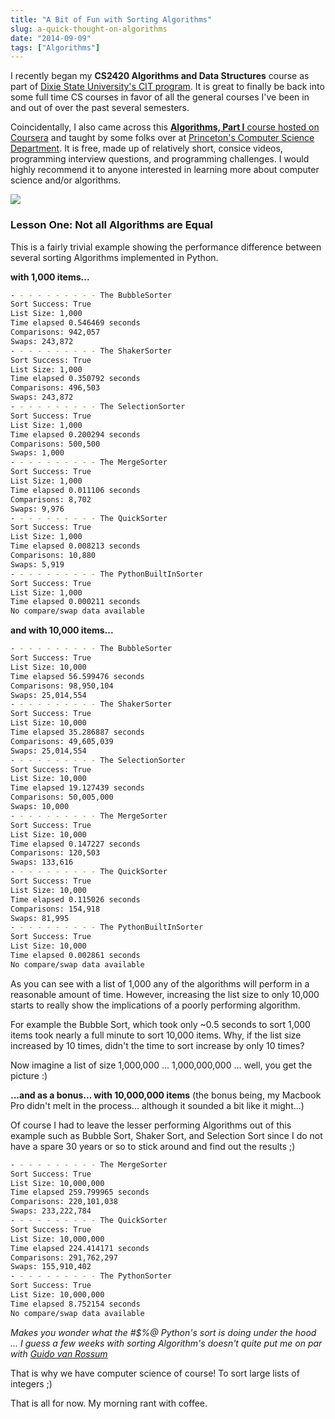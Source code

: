 ```yaml
---
title: "A Bit of Fun with Sorting Algorithms"
slug: a-quick-thought-on-algorithms
date: "2014-09-09"
tags: ["Algorithms"]
---
```


I recently began my **CS2420 Algorithms and Data Structures** course as part of [Dixie State University's CIT program](http://cit.dixie.edu/). It is great to finally be back into some full time CS courses in favor of all the general courses I've been in and out of over the past several semesters.

Coincidentally, I also came across this [**Algorithms, Part I** course hosted on Coursera](https://www.coursera.org/course/algs4partI) and taught by some folks over at [Princeton's Computer Science Department](http://www.cs.princeton.edu/). It is free, made up of relatively short, consice videos, programming interview questions, and programming challenges. I would highly recommend it to anyone interested in learning more about computer science and/or algorithms.

![](/content/images/2014/Sep/Algorithms__Part_I___Coursera.png)

### Lesson One: Not all Algorithms are Equal

This is a fairly trivial example showing the performance difference between several sorting Algorithms implemented in Python.

**with 1,000 items...**

```bash
- - - - - - - - - - The BubbleSorter
Sort Success: True
List Size: 1,000
Time elapsed 0.546469 seconds
Comparisons: 942,057
Swaps: 243,872
- - - - - - - - - - The ShakerSorter
Sort Success: True
List Size: 1,000
Time elapsed 0.350792 seconds
Comparisons: 496,503
Swaps: 243,872
- - - - - - - - - - The SelectionSorter
Sort Success: True
List Size: 1,000
Time elapsed 0.200294 seconds
Comparisons: 500,500
Swaps: 1,000
- - - - - - - - - - The MergeSorter
Sort Success: True
List Size: 1,000
Time elapsed 0.011106 seconds
Comparisons: 8,702
Swaps: 9,976
- - - - - - - - - - The QuickSorter
Sort Success: True
List Size: 1,000
Time elapsed 0.008213 seconds
Comparisons: 10,880
Swaps: 5,919
- - - - - - - - - - The PythonBuiltInSorter
Sort Success: True
List Size: 1,000
Time elapsed 0.000211 seconds
No compare/swap data available
```

**and with 10,000 items...**

```bash
- - - - - - - - - - The BubbleSorter
Sort Success: True
List Size: 10,000
Time elapsed 56.599476 seconds
Comparisons: 98,950,104
Swaps: 25,014,554
- - - - - - - - - - The ShakerSorter
Sort Success: True
List Size: 10,000
Time elapsed 35.286887 seconds
Comparisons: 49,605,039
Swaps: 25,014,554
- - - - - - - - - - The SelectionSorter
Sort Success: True
List Size: 10,000
Time elapsed 19.127439 seconds
Comparisons: 50,005,000
Swaps: 10,000
- - - - - - - - - - The MergeSorter
Sort Success: True
List Size: 10,000
Time elapsed 0.147227 seconds
Comparisons: 120,503
Swaps: 133,616
- - - - - - - - - - The QuickSorter
Sort Success: True
List Size: 10,000
Time elapsed 0.115026 seconds
Comparisons: 154,918
Swaps: 81,995
- - - - - - - - - - The PythonBuiltInSorter
Sort Success: True
List Size: 10,000
Time elapsed 0.002861 seconds
No compare/swap data available
```

As you can see with a list of 1,000 any of the algorithms will perform in a reasonable amount of time. However, increasing the list size to only 10,000 starts to really show the implications of a poorly performing algorithm.

For example the Bubble Sort, which took only ~0.5 seconds to sort 1,000 items took nearly a full minute to sort 10,000 items. Why, if the list size increased by 10 times, didn't the time to sort increase by only 10 times?

Now imagine a list of size 1,000,000 ... 1,000,000,000 ... well, you get the picture :)

**...and as a bonus... with 10,000,000 items** (the bonus being, my Macbook Pro didn't melt in the process... although it sounded a bit like it might...)

Of course I had to leave the lesser performing Algorithms out of this example such as Bubble Sort, Shaker Sort, and Selection Sort since I do not have a spare 30 years or so to stick around and find out the results ;)

```bash
- - - - - - - - - - The MergeSorter
Sort Success: True
List Size: 10,000,000
Time elapsed 259.799965 seconds
Comparisons: 220,101,038
Swaps: 233,222,784
- - - - - - - - - - The QuickSorter
Sort Success: True
List Size: 10,000,000
Time elapsed 224.414171 seconds
Comparisons: 291,762,297
Swaps: 155,910,402
- - - - - - - - - - The PythonSorter
Sort Success: True
List Size: 10,000,000
Time elapsed 8.752154 seconds
No compare/swap data available
```

*Makes you wonder what the #$%@ Python's sort is doing under the hood ... I guess a few weeks with sorting Algorithm's doesn't quite put me on par with [Guido van Rossum](https://www.python.org/~guido/)*

That is why we have computer science of course! To sort large lists of integers ;)

That is all for now. My morning rant with coffee.
